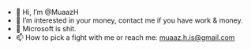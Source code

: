 - 👋 Hi, I’m @MuaazH
- 👀 I’m interested in your money, contact me if you have work & money.
- 🌱 Microsoft is shit.
- 📫 How to pick a fight with me or reach me: muaaz.h.is@gmail.com
